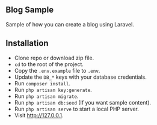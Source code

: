 ## Blog Sample
Sample of how you can create a blog using Laravel.

## Installation
* Clone repo or download zip file.
* `cd` to the root of the project.
* Copy the `.env.example` file to `.env`.
* Update the `DB_*` keys with your database credentials.
* Run `composer install`.
* Run `php artisan key:generate`.
* Run `php artisan migrate`.
* Run `php artisan db:seed` (If you want sample content).
* Run `php artisan serve` to start a local PHP server.
* Visit http://127.0.0.1.
